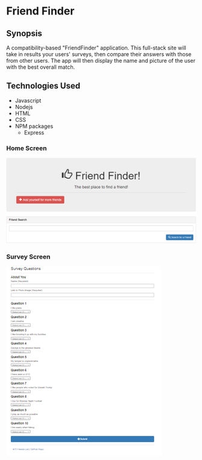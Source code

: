 # Friend Finder

## Synopsis
A compatibility-based "FriendFinder" application. 
This full-stack site will take in results your users' surveys, then compare their answers with those from other users. The app will then display the name and picture of the user with the best overall match.

## Technologies Used
  * Javascript
  * Nodejs
  * HTML
  * CSS
  * NPM packages
    * Express
 ### Home Screen   
 ![Screenshot](app/public/homeScreenIgm.png)
 
 ### Survey Screen
 ![Screenshot](app/public/surveyImg.png)
 
 
